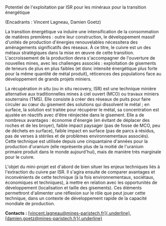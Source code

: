 Potentiel de l'exploitation par ISR pour les minéraux pour la transition
énergétique

(Encadrants : Vincent Lagneau, Damien Goetz)

La transition énergétique va induire une intensification de la
consommation de matières premières : outre leur construction, le
développement massif d'unités de production d'énergies renouvelables
nécessitera des aménagements significatifs des réseaux. À ce titre, le
cuivre est un des métaux stratégiques dans la mise en œuvre de cette
transition. L'accroissement de la production devra s'accompagner de
l'ouverture de nouvelles mines, avec les challenges associés :
exploitation de gisements de teneurs de plus en plus faibles (et donc
intensité énergétique plus forte pour la même quantité de métal
produit), réticences des populations face au développement de grands
projets miniers.

La récupération *in situ* (ou in situ recovery, ISR) est une technique
minière alternative aux traditionnelles mines à ciel ouvert (MCO) ou
travaux miniers souterrains (TMS). Elle consiste à créer des réseaux de
puits pour faire circuler au cœur du gisement des solutions qui
dissolvent le métal ; en surface, la solution est traitée pour récupérer
le métal, sa concentration est ajustée en réactifs avec d'être
réinjectée dans le gisement. Elle a de nombreux avantages : économie
d'énergie (en évitant de déplacer des roches et de les broyer), faible
impact paysager (pas de fosse de MCO, peu de déchets en surface), faible
impact en surface (pas de parcs à résidus, pas de verses à stériles et
de problèmes environnementaux associés). Cette technique est utilisée
depuis une cinquantaine d'années pour la production d'uranium (elle
représente plus de la moitié de l'uranium primaire produit dans le monde
aujourd'hui), mais de manière très marginale pour le cuivre.

L'objet du mini-projet est d'abord de bien situer les enjeux techniques
liés à l'extraction du cuivre par ISR. Il s'agira ensuite de comparer
avantages et inconvénients de cette technique (à la fois
environnementaux, sociétaux, économiques et techniques), à mettre en
relation avec les opportunités de développement (localisation et taille
des gisements). Ces éléments permettront d'alimenter une réflexion sur
le rôle que peut jouer cette technique, dans un contexte de
développement rapide de la capacité mondiale de production.

**Contacts :**
[[vincent.lagneau\@mines-paristech.fr]{.underline}](mailto:vincent.lagneau@mines-paristech.fr),
[[damien.goetz\@mines-paristech.fr]{.underline}](mailto:damien.goetz@mines-paristech.fr)
